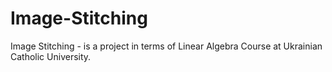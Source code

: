 # Image-Stitching
Image Stitching - is a project in terms of Linear Algebra Course at Ukrainian Catholic University.
